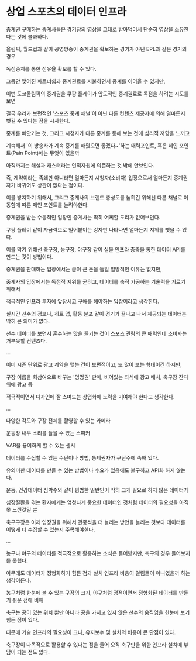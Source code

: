 # 상업 스포츠의 데이터 인프라

중계권 구매하는 중계사들은 경기장의 영상을 그대로 받아먹어서 단순히 영상을 소유한다는 것에 불과하다.

올림픽, 월드컵과 같이 공영방송이 중계권을 확보하는 경기가 아닌 EPL과 같은 경기의 경우

독점중계를 통한 점유율 확보를 할 수 있다.

그동안 맺어진 파트너쉽과 중계권료를 지불하면서 중계를 이어올 수 있지만,

이번 도쿄올림픽의 중계권을 쿠팡 플레이가 압도적인 중계권료로 독점을 하려는 시도를 보면

결국 우리가 보편적인 '스포츠 중계 채널'이 아닌 다른 컨텐츠 제공자에 의해 얼마든지 뺏길 수 있다는 점을 시사한다.

중계를 빼앗기는 것, 그리고 시청자가 다른 중계를 통해 보는 것에 심리적 저항을 느끼고

계속해서 '이 방송사가 계속 중계를 해줬으면 좋겠다~'하는 매력포인트, 혹은 페인 포인트(Pain Point)에는 무엇이 있을까

아직까지는 해설과 캐스터라는 인적자원에 의존하는 것 밖에 안보인다.

즉, 계약이라는 족쇄만 아니라면 얼마든지 시청자(소비자) 입장으로서 얼마든지 중계권자가 바뀌어도 상관이 없다는 점이다.

이를 방지하기 위해서, 그리고 중계사의 브랜드 충성도를 높히긴 위해선 다른 채널로 이동함에 따른 페인 포인트를 늘려야한다.

중계권을 받는 수동적인 입장인 중계사는 딱히 어찌할 도리가 없어보인다.

쿠팡 플레이 같이 자금력으로 밀어붙이는 강자만 나타나면 얼마든지 지위를 뺏을 수 있다.

이를 막기 위해선 축구장, 농구장, 야구장 같이 실물 인프라 증축을 통한 데이터 API를 만드는 것이 방법이다.

중계권을 판매하는 입장에서는 굳이 큰 돈을 들일 일방적인 이유는 없지만,

중계사의 입장에서는 독점적 지위를 굳히고, 데이터를 축적 가공하는 기술력을 기르기 위해서

적극적인 인프라 투자에 앞장서고 구애를 해야하는 입장이라고 생각한다.

실시간 선수의 정보나, 히트 맵, 활동 분포 같이 경기가 끝나고 나서 제공되는 데이터는 딱히 큰 의미가 없다.

선수 데이터를 보면서 훈수하는 맛을 즐기는 것이 스포츠 관람의 큰 매력인데 소비자는 거부못할 컨텐츠다.

...

이미 시즌 단위로 광고 계약을 맺는 건이 보편적이고, 또 많이 보는 형태이긴 하지만,

구장 이름을 회삼여으로 바꾸는 '명명권' 판매, 비어있는 좌석에 광고 배치, 축구장 잔디 위에 광고 등

적극적이면서 디자인에 잘 스며드는 상업화에 노력을 기여해야 한다고 생각한다.

...


다양한 각도와 구장 전체를 촬영할 수 있는 카메라

운동장 내부 소리를 들을 수 있는 스피커

VAR을 용이하게 할 수 있는 센서

데이터를 수집할 수 있는 수단이나 방법, 통제권자가 구단주에 속해 있다.

유의미한 데이터를 만들 수 있는 방법이나 수요가 있음에도 불구하고 API화 하지 않는다.

운동, 건강데이터 심박수와 같이 평범한 일반인이 딱히 크게 필요로 하지 않은 데이터가

심장질환을 겪는 환자에게는 엄청나게 중요한 데이터인 것처럼 데이터의 필요성을 아직 못 느낀것일 뿐

축구구장은 이제 입장권을 위해서 관중석을 더 늘리는 방안을 늘리는 것보다 데이터를 어떻게 더 수집할 수 있는지 주목해야한다.

...

농구나 야구의 데이터를 적극적으로 활용하는 소식은 들어봤지만, 축구의 경우 들어보지를 못했다.

아무래도 데이터가 정형화하기 힘든 점과 설치 인프라 비용이 걸림돌이 아니였을까 하는 생각이든다.

농구처럼 한눈에 볼 수 있는 구장의 크기, 야구처럼 정적이면서 정형화된 데이터를 만들기 쉬운 점에 비해

축구는 공이 있는 위치 뿐만 아니라 공을 가지고 있지 않은 선수의 움직임을 한눈에 보기 힘든 점이 있다.

때문에 기술 인프라의 필요성이 크나, 유지보수 및 설치의 비용이 큰 단점이 있다.

축구장이 다목적으로 활용할 수 있다는 점을 들어 오직 축구만을 위한 인프라 설치에 부담이 되는 점도 있다.